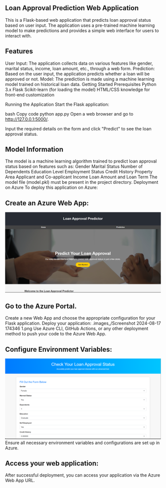 ## Loan Approval Prediction Web Application
This is a Flask-based web application that predicts loan approval status based on user input. The application uses a pre-trained machine learning model to make predictions and provides a simple web interface for users to interact with.

## Features
User Input: The application collects data on various features like gender, marital status, income, loan amount, etc., through a web form.
Prediction: Based on the user input, the application predicts whether a loan will be approved or not.
Model: The prediction is made using a machine learning model trained on historical loan data.
Getting Started
Prerequisites
Python 3.x
Flask
Scikit-learn (for loading the model)
HTML/CSS knowledge for front-end customization

Running the Application
Start the Flask application:

bash
Copy code
python app.py
Open a web browser and go to http://127.0.0.1:5000/.

Input the required details on the form and click "Predict" to see the loan approval status.

## Model Information
The model is a machine learning algorithm trained to predict loan approval status based on features such as:
Gender
Marital Status
Number of Dependents
Education Level
Employment Status
Credit History
Property Area
Applicant and Co-applicant Income
Loan Amount and Loan Term
The model file (model.pkl) must be present in the project directory.
Deployment on Azure
To deploy this application on Azure:

## Create an Azure Web App:
![1](./images_/s1.png)
## Go to the Azure Portal.
Create a new Web App and choose the appropriate configuration for your Flask application.
Deploy your application:
.images_/Screenshot 2024-08-17 174346 1.png
Use Azure CLI, GitHub Actions, or any other deployment method to push your code to the Azure Web App.
## Configure Environment Variables:
![](./images_/s2.png)
Ensure all necessary environment variables and configurations are set up in Azure.
## Access your web application:

After successful deployment, you can access your application via the Azure Web App URL.
